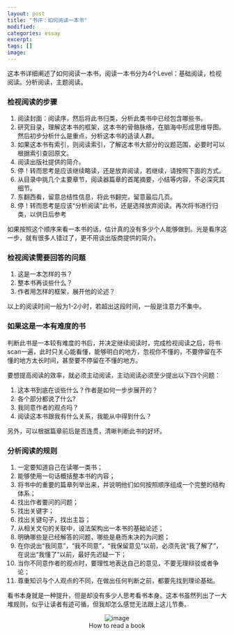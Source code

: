 ```yaml
---
layout: post
title: "书评：如何阅读一本书"
modified:
categories: essay
excerpt:
tags: []
image:
---
```

这本书详细阐述了如何阅读一本书，阅读一本书分为4个Level：基础阅读，检视阅读。分析阅读，主题阅读。

### 检视阅读的步骤
1. 阅读封面：阅读序，然后将此书归类，分析此类书中已经包含哪些书。
2. 研究目录，理解这本书的框架，这本书的骨骼脉络，在脑海中形成思维导图。然后初步分析什么是重点，分析这本书的适读人群。
3. 如果这本书有索引，则阅读索引，了解这本书大部分的议题范围，必要时可以根据索引查回原文。
4. 阅读出版社提供的简介。
5. 停！转而思考是应该继续略读，还是放弃阅读，若继续，请按照下面的方式。
6. 从目录中挑几个主要章节，阅读器篇章的首尾摘要，小结等内容，不必深究其细节。
7. 东翻西看，留意总结性信息，将此书翻完，留意最后几页。
8. 停！转而思考是应该“分析阅读”此书，还是选择放弃阅读。再次将书进行归类，以供日后参考

如果按照这个顺序来看一本书的话，估计真的没有多少个人能够做到。光是看序这一步，就有很多人错过了，更不用谈出版商提供的简介。
### 检视阅读需要回答的问题
1. 这是一本怎样的书？
2. 整本书再谈些什么？
3. 作者用怎样的框架，展开他的论述？

以上的阅读时间一般为1-2小时，若超出这段时间，一般是注意力不集中。

### 如果这是一本有难度的书
判断此书是一本较有难度的书后，并决定继续阅读时，完成检视阅读之后，将书scan一遍，此时只关心能看懂，能够明白的地方，忽视你不懂的，不要停留在不懂的地方太长时间，甚至要不停留在不懂的地方。

要想提高阅读的效率，就必须主动阅读，主动阅读必须至少提出以下四个问题：

1. 这本书到底在谈些什么？作者是如何一步步展开的？
2. 各个部分都说了什么?
3. 我同意作者的观点吗？
4. 阅读这本书跟我有什么关系，我能从中得到什么？

另外，可以根据篇章前后是否连贯，清晰判断此书的好坏。

### 分析阅读的规则
1. 一定要知道自己在读哪一类书；
2. 能够使用一句话概括整本书的内容；
3. 将书中的重要的篇章列举出来，并说明他们如何按照顺序组成一个完整的结构体系；
4. 找出作者要问的问题；
5. 找出关键字；
6. 找出关键句子，找出主旨；
7. 从相关文句的关联中，设法架构出一本书的基础论述；
8. 明确哪些是已经解答的问题，哪些是悬而未决的为问题；
9. 在你说出“我同意”，“我不同意”，“我保留意见”以前，必须先说“我了解了”，在说出“我懂了”以前，最好先迟疑一下；
10. 当你不同意作者的观点时，要理性地表达自己的意见，不要无理辩驳或者争论；
11. 尊重知识与个人观点的不同，在做出任何判断之前，都要先找到理论基础。

看书本身就是一种提升，但是却没有多少人思考看书本身。这本书虽然列出了一大堆规则，似乎让读者有迹可循，但我却怎么感觉无法跟上这儿节奏。

<figure align="center">
	<img src="http://shopimg.kongfz.com/20101029/1178985/9912Bx9qfD_b.jpg" alt="image">
	<figcaption>How to read a book</figcaption>
</figure>

